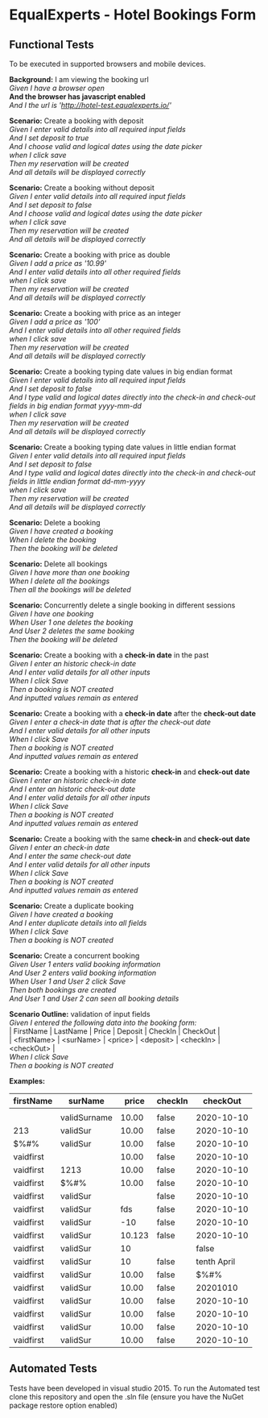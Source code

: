 # EqualExperts - Hotel Bookings Form

## Functional Tests

To be executed in supported browsers and mobile devices.

**Background:** I am viewing the booking url <br>
*Given I have a browser open* <br>
**And the browser has javascript enabled** <br>
*And I the url is 'http://hotel-test.equalexperts.io/'* <br>

**Scenario:** Create a booking with deposit<br>
*Given I enter valid details into all required input fields* <br>
*And I set deposit to true* <br>
*And I choose valid and logical dates using the date picker* <br>
*when I click save* <br>
*Then my reservation will be created* <br>
*And all details will be displayed correctly*<br>

**Scenario:** Create a booking without deposit<br>
*Given I enter valid details into all required input fields* <br>
*And I set deposit to false* <br>
*And I choose valid and logical dates using the date picker* <br>
*when I click save* <br>
*Then my reservation will be created* <br>
*And all details will be displayed correctly*<br>

**Scenario:** Create a booking with price as double<br>
*Given I add a price as '10.99'* <br>
*And I enter valid details into all other required fields* <br>
*when I click save* <br>
*Then my reservation will be created* <br>
*And all details will be displayed correctly*<br>

**Scenario:** Create a booking with price as an integer<br>
*Given I add a price as '100'* <br>
*And I enter valid details into all other required fields* <br>
*when I click save* <br>
*Then my reservation will be created* <br>
*And all details will be displayed correctly*<br>

**Scenario:** Create a booking typing date values in big endian format <br>
*Given I enter valid details into all required input fields* <br>
*And I set deposit to false* <br>
*And I type valid and logical dates directly into the check-in and check-out fields in big endian format yyyy-mm-dd* <br>
*when I click save* <br>
*Then my reservation will be created* <br>
*And all details will be displayed correctly*<br>

**Scenario:** Create a booking typing date values in little endian format <br>
*Given I enter valid details into all required input fields* <br>
*And I set deposit to false* <br>
*And I type valid and logical dates directly into the check-in and check-out fields in little endian format dd-mm-yyyy* <br>
*when I click save* <br>
*Then my reservation will be created* <br>
*And all details will be displayed correctly*<br>

**Scenario:** Delete a booking <br>
*Given I have created a booking* <br>
*When I delete the booking* <br>
*Then the booking will be deleted* <br>

**Scenario:** Delete all bookings <br>
*Given I have more than one booking* <br>
*When I delete all the bookings* <br>
*Then all the bookings will be deleted* <br>

**Scenario:** Concurrently delete a single booking in different sessions<br>
*Given I have one booking* <br>
*When User 1 one deletes the booking* <br>
*And User 2 deletes the same booking* <br>
*Then the booking will be deleted* <br>

**Scenario:** Create a booking with a **check-in date** in the past <br>
*Given I enter an historic check-in date* <br>
*And I enter valid details for all other inputs* <br>
*When I click Save* <br>
*Then a booking is NOT created* <br>
*And inputted values remain as entered* <br>

**Scenario:** Create a booking with a **check-in date** after the **check-out date** <br>
*Given I enter a check-in date that is after the check-out date* <br>
*And I enter valid details for all other inputs* <br>
*When I click Save* <br>
*Then a booking is NOT created* <br>
*And inputted values remain as entered* <br>

**Scenario:** Create a booking with a historic **check-in** and **check-out date** <br>
*Given I enter an historic check-in date* <br>
*And I enter an historic check-out date* <br>
*And I enter valid details for all other inputs* <br>
*When I click Save* <br>
*Then a booking is NOT created* <br>
*And inputted values remain as entered* <br>

**Scenario:** Create a booking with the same **check-in** and **check-out date** <br>
*Given I enter an check-in date* <br>
*And I enter the same check-out date* <br>
*And I enter valid details for all other inputs* <br>
*When I click Save* <br>
*Then a booking is NOT created* <br>
*And inputted values remain as entered* <br>

**Scenario:** Create a duplicate booking <br>
*Given I have created a booking* <br>
*And I enter duplicate details into all fields* <br>
*When I click Save* <br>
*Then a booking is NOT created* <br>

**Scenario:** Create a concurrent booking <br>
*Given User 1 enters valid booking information* <br>
*And User 2 enters valid booking information* <br>
*When User 1 and User 2 click Save* <br>
*Then both bookings are created* <br>
*And User 1 and User 2 can seen all booking details* <br>

**Scenario Outline:** validation of input fields <br>
*Given I entered the following data into the booking form:* <br>
| FirstName     | LastName  | Price   | Deposit   | CheckIn   | CheckOut   | <br>
| \<firstName\>   | \<surName\> | \<price\> | \<deposit\> | \<checkIn\> | \<checkOut\> | <br>
*When I click Save* <br>
*Then a booking is NOT created* <br>

**Examples:** <br>

 firstName | surName | price | checkIn | checkOut 
  --- | --- | ---| ---  | --- 
|           |  |  |  | | 
|           | validSurname | 10.00 | false | 2020-10-10 | 2020-10-11 | 
| 213       | validSur    | 10.00 | false | 2020-10-10 | 2020-10-11 | 
| $%#%      | validSur    | 10.00 | false | 2020-10-10 | 2020-10-11 | 
| vaidfirst |              | 10.00 | false | 2020-10-10 | 2020-10-11 |
| vaidfirst |       1213   | 10.00 | false | 2020-10-10 | 2020-10-11 |
| vaidfirst |   $%#%  | 10.00 | false | 2020-10-10 | 2020-10-11 |
| vaidfirst |   validSur  |  | false | 2020-10-10 | 2020-10-11 |
| vaidfirst |   validSur  | fds | false | 2020-10-10 | 2020-10-11 |
| vaidfirst |   validSur  | -10 | false | 2020-10-10 | 2020-10-11 |
| vaidfirst |   validSur  | 10.123 | false | 2020-10-10 | 2020-10-11 |
| vaidfirst |   validSur  | 10  |  | false | 2020-10-11 |
| vaidfirst |   validSur | 10   | false | tenth April  | 2020-10-11 |
| vaidfirst |   validSur | 10.00   | false |  $%#%  | 2020-10-11 |
| vaidfirst |   validSur | 10.00   | false | 20201010 | 2020-10-11 |
| vaidfirst |   validSur | 10.00   | false | 2020-10-10  |  |
| vaidfirst |   validSur | 10.00   | false | 2020-10-10  | tenth April |
| vaidfirst |   validSur | 10.00   | false | 2020-10-10  | $%#%       |
| vaidfirst |   validSur | 10.00   | false | 2020-10-10  | 20201010      |


## Automated Tests

Tests have been developed in visual studio 2015. To run the Automated test clone this repository and open the .sln file (ensure you have the NuGet package restore option enabled) 











